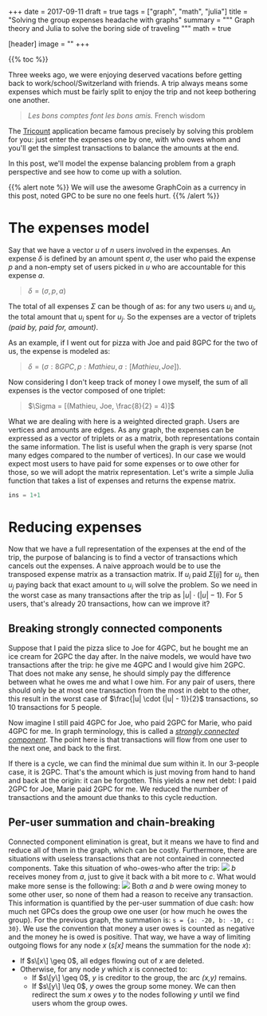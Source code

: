 +++
date = 2017-09-11
draft = true
tags = ["graph", "math", "julia"]
title = "Solving the group expenses headache with graphs"
summary = """
Graph theory and Julia to solve the boring side of traveling
"""
math = true

[header]
image = ""
+++

{{% toc %}}

Three weeks ago, we were enjoying deserved vacations before getting back
to work/school/Switzerland with friends. A trip always means some expenses
which must be fairly split to enjoy the trip and not keep bothering
one another.

> *Les bons comptes font les bons amis.*
> French wisdom


The [Tricount](https://tricount.com/) application became famous precisely by
solving this problem for you: just enter the expenses one by one, with who
owes whom and you'll get the simplest transactions to balance the amounts at
the end.

In this post, we'll model the expense balancing problem from a graph
perspective and see how to come up with a solution.

{{% alert note %}}
We will use the awesome GraphCoin as a currency in this post, noted GPC to
be sure no one feels hurt.
{{% /alert %}}

# The expenses model

Say that we have a vector $u$ of $n$ users involved in the expenses. An expense
$\delta$ is defined by an amount spent $\sigma$, the user who paid the
expense $p$ and a non-empty set of users picked in $u$ who are accountable for
this expense $a$.

> $\delta = (\sigma, p, a)$

The total of all expenses $\Sigma$ can be though of as: for any two users $u_i$ and $u_j$,
the total amount that $u_i$ spent for $u_j$. So the expenses are a vector of
triplets *(paid by, paid for, amount)*.

As an example, if I went out for
pizza with Joe and paid 8GPC for the two of us, the expense is modeled as:

> $\delta = (\sigma: 8GPC, p: Mathieu, a: [Mathieu, Joe])$.

Now considering I don't keep track of money I owe myself, the sum of all expenses
is the vector composed of one triplet:

> $\Sigma = [(Mathieu, Joe, \frac{8}{2} = 4)]$

What we are dealing with here is a weighted directed graph. Users are vertices
and amounts are edges. As any graph, the expenses can be expressed as a vector
of triplets or as a matrix, both representations contain the same information.
The list is useful when the graph is very sparse (not many edges compared to
the number of vertices). In our case we would expect most users to have paid for
some expenses or to owe other for those, so we will adopt the matrix
representation. Let's write a simple Julia function that takes a list of expenses
and returns the expense matrix.

```julia
ins = 1+1
```

# Reducing expenses

Now that we have a full representation of the expenses at the end of the trip,
the purpose of balancing is to find a vector of transactions which cancels out
the expenses. A naive approach would be to use the transposed expense matrix
as a transaction matrix. If $u_i$ paid $\Sigma \left [ ij \right]$ for $u_j$,
then $u_j$ paying back that exact amount to $u_i$ will solve the problem.
So we need in the worst case as many transactions after the trip as
$|u| \cdot (|u| - 1)$. For 5 users, that's already 20 transactions,
how can we improve it?

## Breaking strongly connected components

Suppose that I paid the pizza slice to Joe for 4GPC, but he bought me an ice
cream for 2GPC the day after. In the naive models, we would have two
transactions after the trip: he give me 4GPC and I would give him 2GPC. That
does not make any sense, he should simply pay the difference between what he
owes me and what I owe him. For any pair of users, there should only be
at most one transaction from the most in debt to the other, this result in the
worst case of $\frac{|u| \cdot (|u| - 1)}{2}$ transactions, so 10 transactions
for 5 people.

Now imagine I still paid 4GPC for Joe, who paid 2GPC for Marie, who paid 4GPC
for me. In graph terminology, this is called a
*[strongly connected component](https://en.wikipedia.org/wiki/Strongly_connected_component)*.
The point here is that transactions will flow from one user to the next one,
and back to the first.

If there is a cycle, we can find the minimal due sum within it. In our 3-people
case, it is 2GPC. That's the amount which is just moving from hand to hand and
back at the origin: it can be forgotten. This yields a new net debt:
I paid 2GPC for Joe, Marie paid 2GPC for me. We reduced the number of
transactions and the amount due thanks to this cycle reduction.

## Per-user summation and chain-breaking

Connected component elimination is great, but it means we have to find and
reduce all of them in the graph, which can be costly. Furthermore, there are
situations with useless transactions that are not contained in connected
components. Take this situation of who-owes-who after the trip:
![](/img/posts/expense/simple_chain.png)
*b* receives money from *a*, just to give it back with a bit more to *c*.
What would make more sense is the following:
![](/img/posts/expense/corrected_graph.png)
Both *a* and *b* were owing money to some other user, so none of them had a
reason to receive any transaction. This information is quantified by the
per-user summation of due cash: how much net GPCs does the group owe one user
(or how much he owes the group). For the previous graph, the summation is:
`s = {a: -20, b: -10, c: 30}`. We use the convention that money a user owes is
counted as negative and the money he is owed is positive. That way, we have a
way of limiting outgoing flows for any node *x* (*s[x]* means the summation for
the node *x*):

* If $s\[x\] \geq 0$, all edges flowing out of *x* are deleted.
* Otherwise, for any node *y* which *x* is connected to:
  - If $s\[y\] \geq 0$, *y* is creditor to the group, the arc *(x,y)* remains.
  - If $s\[y\] \leq 0$, *y* owes the group some money. We can then redirect the
sum *x* owes *y* to the nodes following *y* until we find users whom the
group owes.
